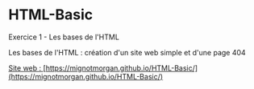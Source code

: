 # HTML-Basic
Exercice 1 - Les bases de l'HTML

Les bases de l'HTML : création d'un site web simple et d'une page 404 

[Site web : ](https://mignotmorgan.github.io/HTML-Basic/) [https://mignotmorgan.github.io/HTML-Basic/](https://mignotmorgan.github.io/HTML-Basic/)
